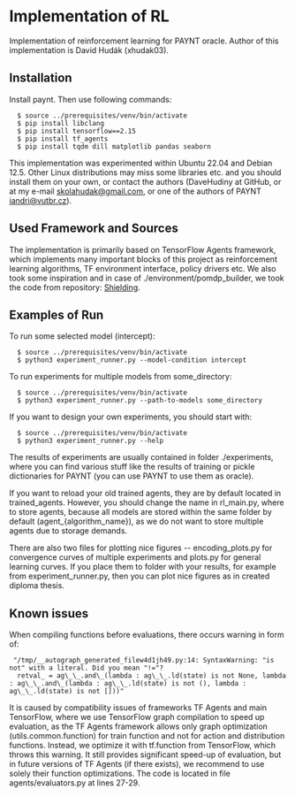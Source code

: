 # Implementation of RL
 Implementation of reinforcement learning for PAYNT oracle. Author of this implementation is David Hudák (xhudak03).
 
## Installation
 Install paynt.
 Then use following commands:
 ```shell
   $ source ../prerequisites/venv/bin/activate
   $ pip install libclang
   $ pip install tensorflow==2.15
   $ pip install tf_agents
   $ pip install tqdm dill matplotlib pandas seaborn
 ```

 This implementation was experimented within Ubuntu 22.04 and Debian 12.5. Other Linux distributions may miss some libraries etc. and you should install them on your own, or contact the authors (DaveHudiny at GitHub, or at my e-mail skolahudak@gmail.com, or one of the authors of PAYNT iandri@vutbr.cz).

## Used Framework and Sources
 The implementation is primarily based on TensorFlow Agents framework, which implements many important blocks of this project as reinforcement learning algorithms, TF environment interface, policy drivers etc. We also took some inspiration and in case of ./environment/pomdp_builder, we took the code from repository: [Shielding](https://github.com/stevencarrau/safe_RL_POMDPs).

## Examples of Run
 To run some selected model (intercept):
 ```shell
   $ source ../prerequisites/venv/bin/activate
   $ python3 experiment_runner.py --model-condition intercept
 ```

 To run experiments for multiple models from some_directory:
 ```shell
   $ source ../prerequisites/venv/bin/activate
   $ python3 experiment_runner.py --path-to-models some_directory
 ```
 
 If you want to design your own experiments, you should start with:
 ```shell
   $ source ../prerequisites/venv/bin/activate
   $ python3 experiment_runner.py --help
 ```
 
 The results of experiments are usually contained in folder ./experiments, where you can find various stuff like the results of training or pickle dictionaries for PAYNT (you can use PAYNT to use them as oracle).

 If you want to reload your old trained agents, they are by default located in trained\_agents. However, you should change the name in rl\_main.py, where to store agents, because all models are stored within the same folder by default (agent\_{algorithm\_name}), as we do not want to store multiple agents due to storage demands.
 
 There are also two files for plotting nice figures -- encoding\_plots.py for convergence curves of multiple experiments and plots.py for general learning curves. If you place them to folder with your results, for example from experiment_runner.py, then you can plot nice figures as in created diploma thesis.

## Known issues
 When compiling functions before evaluations, there occurs warning in form of:
 ```shell
  "/tmp/__autograph_generated_filew4d1jh49.py:14: SyntaxWarning: "is not" with a literal. Did you mean "!="?
   retval_ = ag\_\_.and\_(lambda : ag\_\_.ld(state) is not None, lambda : ag\_\_.and\_(lambda : ag\_\_.ld(state) is not (), lambda : ag\_\_.ld(state) is not []))"
   ```
 
 It is caused by compatibility issues of frameworks TF Agents and main TensorFlow, where we use TensorFlow graph compilation to speed up evaluation, as the TF Agents framework allows only graph optimization (utils.common.function) for train function and not for action and distribution functions. Instead, we optimize it with tf.function from TensorFlow, which throws this warning. It still provides significant speed-up of evaluation, but in future versions of TF Agents (if there exists), we recommend to use solely their function optimizations. The code is located in file agents/evaluators.py at lines 27-29.
